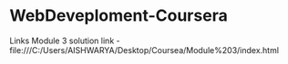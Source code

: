 # WebDeveploment-Coursera


Links 
Module 3 solution link -     file:///C:/Users/AISHWARYA/Desktop/Coursea/Module%203/index.html
